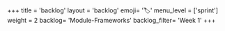 +++
title = 'backlog'
layout = 'backlog'
emoji= '🏷️'
menu_level = ['sprint']
weight = 2
backlog= 'Module-Frameworks'
backlog_filter= 'Week 1'
+++
